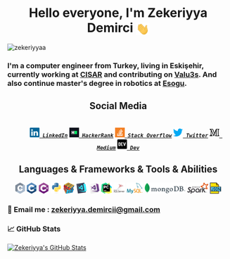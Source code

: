 <h1 align="center">Hello everyone, I'm Zekeriyya Demirci <img src="https://github.com/zekeriyyaa/zekeriyyaa/blob/main/wave.gif" align="center" width="30px">  </h1>
<p align="left"> <img src="https://komarev.com/ghpvc/?username=zekeriyyaa" alt="zekeriyyaa" /> </p>

### I'm a computer engineer from Turkey, living in Eskişehir, currently working at [CISAR](https://cisar.ogu.edu.tr) and contributing on [Valu3s](https://valu3s.eu). And also continue master's degree in robotics at [Esogu](https://www.ogu.edu.tr).
<h2 align="center">Social Media</h2>

<h5 align="center">
  <code>
    <a href="https://www.linkedin.com/in/zekeriyya-demirci-944724160" title="LinkedIn Profile"><img width="22" src="https://github.com/zekeriyyaa/zekeriyyaa/blob/main/images/linkedin.svg"> LinkedIn</a></code>
  <code><a href="https://www.hackerrank.com/zekeriyyademirc1" title="HackerRank Profile"><img width="22" src="https://github.com/zekeriyyaa/zekeriyyaa/blob/main/images/hackerrank.png"> HackerRank</a></code>
  <code><a href="https://stackoverflow.com/users/12538781/zekeriyya-demirci" title="Stack Overflow Profile"><img width="22" src="https://github.com/zekeriyyaa/zekeriyyaa/blob/main/images/stackoverflow.svg"> Stack Overflow</a></code>
    <code><a href="https://twitter.com/zekeriyyaa_" title="Twitter Profile"><img width="22" src="https://github.com/zekeriyyaa/zekeriyyaa/blob/main/images/twitter.svg"> Twitter</a></code>
      <code><a href="https://medium.com/@zekeriyyademirci" title="Medium Profile"><img width="22" src="https://github.com/zekeriyyaa/zekeriyyaa/blob/main/images/medium.svg"> Medium</a></code>
        <code><a href="https://dev.to/zekeriyyaa_" title="Dev Community Profile"><img width="22" src="https://github.com/zekeriyyaa/zekeriyyaa/blob/main/images/dev.svg"> Dev</a></code>
<br>

<h2 align="center">Languages & Frameworks & Tools & Abilities</h2>

<p align="center">
  <code><img title="C" height="25" src="https://github.com/zekeriyyaa/zekeriyyaa/blob/main/images/c.svg"></code>
  <code><img title="C++" height="25" src="https://github.com/zekeriyyaa/zekeriyyaa/blob/main/images/cpp.svg"></code>
  <code><img title="C#" height="25" src="https://github.com/zekeriyyaa/zekeriyyaa/blob/main/images/cSharp.svg"></code>
  <code><img title="Python" height="25" src="https://github.com/zekeriyyaa/zekeriyyaa/blob/main/images/python-original.svg"></code>
  <code><img title="Problem Solving" height="25" src="https://github.com/zekeriyyaa/zekeriyyaa/blob/main/images/problemSolving.png"></code>
  <code><img title="Visual Studio Code" height="25" src="https://github.com/zekeriyyaa/zekeriyyaa/blob/main/images/vscode.png"></code>
  <code><img title="Microsoft Visual Studio" height="25" src="https://github.com/zekeriyyaa/zekeriyyaa/blob/main/images/visualstudio.png"></code>
  <code><img title="Pycharm" height="25" src="https://github.com/zekeriyyaa/zekeriyyaa/blob/main/images/pycharm.png"></code>
  <code><img title="MsSQL" height="25" src="https://github.com/zekeriyyaa/zekeriyyaa/blob/main/images/mssql.svg"></code>
  <code><img title="MySQL" height="25" src="https://github.com/zekeriyyaa/zekeriyyaa/blob/main/images/mysql.svg"></code>
  <code><img title="MongoDB" height="25" src="https://github.com/zekeriyyaa/zekeriyyaa/blob/main/images/mongodb.svg"></code>
  <code><img title="Apache Spark" height="25" src="https://github.com/zekeriyyaa/zekeriyyaa/blob/main/images/spark.png"></code>
  <code><img title="JSON" height="25" src="https://github.com/zekeriyyaa/zekeriyyaa/blob/main/images/json.svg"></code>
</p>



### &#x1F4E8; Email me : zekeriyya.demircii@gmail.com

### &#x1f4c8; GitHub Stats
<a href="https://github.com/zekeriyyaa">
  <img align="center" src="https://github-readme-stats.vercel.app/api?username=zekeriyyaa&show_icons=true&line_height=27&count_private=true&title_color=ffffff&text_color=c9cacc&icon_color=2bbc8a&bg_color=1d1f21" alt="Zekeriyya's GitHub Stats" />
</a>


